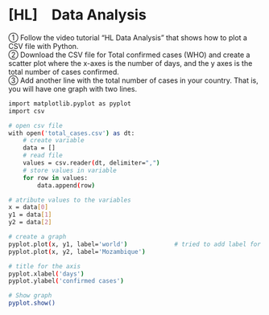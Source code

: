 [HL]　Data Analysis
=====================
 
① Follow the video tutorial “HL Data Analysis” that shows how to plot a CSV file with Python.  
② Download the CSV file for Total confirmed cases (WHO) and create a scatter plot where the x-axes is the number of days, and the y axes is the total number of cases confirmed.  
③ Add another line with the total number of cases in your country. That is, you will have one graph with two lines.  




```.sh
import matplotlib.pyplot as pyplot
import csv

# open csv file
with open('total_cases.csv') as dt:
    # create variable
    data = []
    # read file
    values = csv.reader(dt, delimiter=",")
    # store values in variable
    for row in values:
        data.append(row)

# atribute values to the variables
x = data[0]
y1 = data[1]
y2 = data[2]

# create a graph
pyplot.plot(x, y1, label='world')             # tried to add label for lines and it didnt work
pyplot.plot(x, y2, label='Mozambique')

# title for the axis
pyplot.xlabel('days')
pyplot.ylabel('confirmed cases')

# Show graph
pyplot.show()
```
